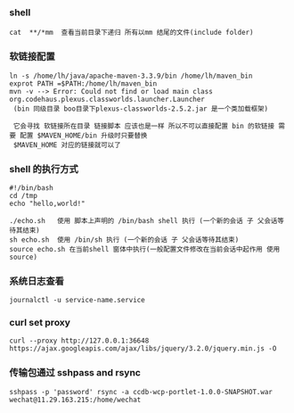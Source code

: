 ### shell

```shel
cat  **/*mm  查看当前目录下递归 所有以mm 结尾的文件(include folder)
```

### 软链接配置

```shell
ln -s /home/lh/java/apache-maven-3.3.9/bin /home/lh/maven_bin
exprot PATH =$PATH:/home/lh/maven_bin
mvn -v --> Error: Could not find or load main class org.codehaus.plexus.classworlds.launcher.Launcher
 (bin 同级目录 boo目录下plexus-classworlds-2.5.2.jar 是一个类加载框架)

 它会寻找 软链接所在目录 链接脚本 应该也是一样 所以不可以直接配置 bin 的软链接 需要 配置 $MAVEN_HOME/bin 升级时只要替换
 $MAVEN_HOME 对应的链接就可以了
```

### shell 的执行方式

```shell
#!/bin/bash
cd /tmp
echo "hello,world!"

./echo.sh   使用 脚本上声明的 /bin/bash shell 执行 (一个新的会话 子 父会话等待其结束)
sh echo.sh  使用 /bin/sh 执行 (一个新的会话 子 父会话等待其结束)
source echo.sh 在当前shell 窗体中执行(一般配置文件修改在当前会话中起作用 使用source)
```

### 系统日志查看

```shell
journalctl -u service-name.service
```

### curl set proxy

```shell
curl --proxy http://127.0.0.1:36648 https://ajax.googleapis.com/ajax/libs/jquery/3.2.0/jquery.min.js -O
```

### 传输包通过 sshpass and rsync

```shell
sshpass -p 'password' rsync -a ccdb-wcp-portlet-1.0.0-SNAPSHOT.war wechat@11.29.163.215:/home/wechat
```



